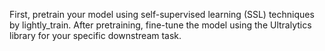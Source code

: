 <!--
    Documentation:
    This document outlines the recommended workflow for training your model using self-supervised learning (SSL) techniques. 
    1. Begin by pretraining your model with the `lightly_train` method, which leverages SSL to learn useful representations from unlabeled data.
    2. Once pretraining is complete, proceed to fine-tune the pretrained model using the Ultralytics library. This step adapts the model for your specific downstream task, such as classification, detection, or segmentation.
    Following this two-stage process can improve model performance, especially when labeled data is limited.
-->
First, pretrain your model using self-supervised learning (SSL) techniques by lightly_train. After pretraining, fine-tune the model using the Ultralytics library for your specific downstream task.
